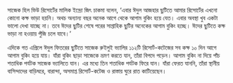 সাজেক হিল ভিউ রিসোর্টের মালিক ইন্দ্রো জিৎ চাকমা বলেন, ‘এবার ঈদুল আজহার ছুটিতে আমার রিসোর্টের এখনো কোনো কক্ষ ভাড়া হয়নি। অথচ অন্যান্য বছর অনেক আগে থেকে আগাম বুকিং হয়ে যেত। এবার অবস্থা খুব একটা ভালো দেখা যাচ্ছে না। তবে ঈদের ছুটির শেষে পরের সাপ্তাহিক ছুটির অনেকের আগাম বুকিং হচ্ছে। ঈদের ছুটিতে কক্ষ ভাড়া না হওয়ায় পুঁজি চলে যাবে।’

এদিকে গত এপ্রিলে ঈদুল ফিতরের ছুটিতে সাজেক রুইলুই ভ্যালির ১১২টি রিসোর্ট-কটেজের সব কক্ষ ১০ দিন আগে আগাম বুকিং হয়ে যায়। যাঁরা বুকিং ছাড়া সাজেকে ভ্রমণ করতে যান, তাঁরা বিপদে পড়েন। আগাম বুকিং না দিয়ে পাঁচ শতাধিক পর্যটক সাজেক ভ্যালিতে যান। এর মধ্যে তিন শতাধিক পর্যটক ফিরে যান। যাঁরা ফেরত যাননি, তাঁরা স্থানীয় বাসিন্দাদের বাড়িঘরে, বারান্দা, অসমাপ্ত রিসোর্ট-কটেজ ও রাস্তায় ঘুরে রাত কাটিয়েছেন।
